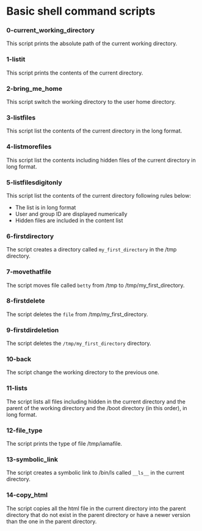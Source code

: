 # Basic shell command scripts
### 0-current_working_directory
This script prints the absolute path of the current working directory.
### 1-listit
This script prints the contents of the current directory.
### 2-bring_me_home
This script switch the working directory to the user home directory.
### 3-listfiles
This script list the contents of the current directory in the long format.
### 4-listmorefiles
This script list the contents including hidden files of the current directory in long format.
### 5-listfilesdigitonly
This script list the contents of the current directory following rules below:
- The list is in long format
- User and group ID are displayed numerically
- Hidden files are included in the content list
### 6-firstdirectory
The script creates a directory called `my_first_directory` in the /tmp directory.
### 7-movethatfile
The script moves file called `betty` from /tmp to /tmp/my_first_directory.
### 8-firstdelete
The script deletes the `file` from /tmp/my_first_directory.
### 9-firstdirdeletion
The script deletes the `/tmp/my_first_directory` directory.
### 10-back
The script change the working directory to the previous one.
### 11-lists
The script lists all files including hidden in the current directory and the parent of the working directory and the /boot directory (in this order), in long format.
### 12-file_type
The script prints the type of file /tmp/iamafile.
### 13-symbolic_link
The script creates a symbolic link to /bin/ls called `__ls__` in the current directory.
### 14-copy_html
The script copies all the html file in the current directory into the parent directory that do not exist in the parent directory or have a newer version than the one in the parent directory.
